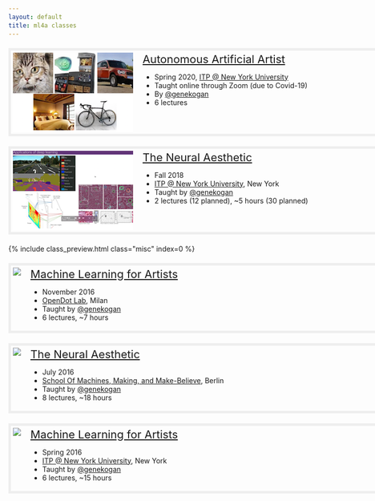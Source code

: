 ```yaml
---
layout: default
title: ml4a classes
---
```



<div class="class_main">
	<div class="class_thumb">
		<a href="/classes/itp-S20/"><img class="thumby" src="/images/classes/itp-F18/thumbnail_06.png"></a>
	</div>
	<div class="class_meta">
		<a href="/classes/itp-S20/" class="class_title">Autonomous Artificial Artist</a>
		<span class="class_contents">
		<ul>
			<li>Spring 2020, <a href="https://tisch.nyu.edu/itp">ITP @ New York University</a></li>
			<li>Taught online through Zoom (due to Covid-19)</li>
			<li>By <a href="https://twitter.com/genekogan">@genekogan</a></li>
			<li>6 lectures</li> 
		</ul>
		</span>
	</div>
</div>


<div class="class_main">
	<div class="class_thumb">
		<a href="/classes/itp-F18/"><img class="thumby" src="/images/classes/itp-F18/thumbnail_01.png"></a>
	</div>
	<div class="class_meta">
		<a href="/classes/itp-F18/" class="class_title">The Neural Aesthetic</a>
		<span class="class_contents">
		<ul>
			<li>Fall 2018</li>
			<li><a href="https://tisch.nyu.edu/itp">ITP @ New York University</a>, New York</li>
			<li>Taught by <a href="https://twitter.com/genekogan">@genekogan</a></li>
			<li>2 lectures (12 planned), ~5 hours (30 planned)</li> 
		</ul>
		</span>
	</div>
</div>


{% include class_preview.html class="misc" index=0 %}


<div class="class_main">
	<div class="class_thumb">
		<a href="/classes/opendot/"><img class="thumby" src="/images/classes/opendot/thumbnail_06.png"></a>
	</div>
	<div class="class_meta">
		<a href="/classes/opendot/" class="class_title">Machine Learning for Artists</a>
		<span class="class_contents">
		<ul>
			<li>November 2016</li>
			<li><a href="https://www.opendotlab.it/it/content/workshop-machine-learning-artists">OpenDot Lab</a>, Milan</li>
			<li>Taught by <a href="https://twitter.com/genekogan">@genekogan</a></li>
			<li>6 lectures, ~7 hours</li> 
		</ul>
		</span>
	</div>
</div>


<div class="class_main">
	<div class="class_thumb">
		<a href="/classes/neural-aesthetic/"><img class="thumby" src="/images/classes/neural-aesthetic/thumbnail_02.png"></a>
	</div>
	<div class="class_meta">
		<a href="/classes/neural-aesthetic/" class="class_title">The Neural Aesthetic</a>
		<span class="class_contents">
		<ul>
			<li>July 2016</li>
			<li><a href="https://schoolofma.org/neural-aesthetic/">School Of Machines, Making, and Make-Believe</a>, Berlin</li>
			<li>Taught by <a href="https://twitter.com/genekogan">@genekogan</a></li>
			<li>8 lectures, ~18 hours</li> 
		</ul>
		</span>
	</div>
</div>


<div class="class_main">
	<div class="class_thumb">
		<a href="/classes/itp-S16/"><img class="thumby" src="/images/classes/itp-S16/thumbnail_04.png"></a>
	</div>
	<div class="class_meta">
		<a href="/classes/itp-S16/" class="class_title">Machine Learning for Artists</a>
		<span class="class_contents">
		<ul>
			<li>Spring 2016</li>
			<li><a href="https://tisch.nyu.edu/itp">ITP @ New York University</a>, New York</li>
			<li>Taught by <a href="https://twitter.com/genekogan">@genekogan</a></li>
			<li>6 lectures, ~15 hours</li> 
		</ul>
		</span>
	</div>
</div>


<style>
.class_main {
	border: thick solid #eee;
	width:720px;
	margin-top:20px;
	margin-bottom:20px;
	padding:4px;
}
.class_thumb, .class_meta {
	display:inline-block;
	vertical-align:top;
}
.class_date {
	font-size:16px;
	line-height:175%;
}
.class_title {
	font-size:22px;
	font-weight:400;
}
.class_contents {
	font-size:14px;
}
.class_thumb a {
	background-color:#fff;
	padding-left:0px;
}
.class_thumb a:hover {
	background-color:#1abc9c;
}
.class_meta {
	padding-left:15px;
	width:420px;
}
</style>